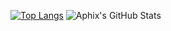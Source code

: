 <!--
**aphix-dev/aphix-dev** is a ✨ _special_ ✨ repository because its `README.md` (this file) appears on your GitHub profile.

- 🔭 I’m currently working on ...
- 🌱 I’m currently learning ...
- 👯 I’m looking to collaborate on ...
- 🤔 I’m looking for help with ...
- 💬 Ask me about ...
- 📫 How to reach me: ...
- 😄 Pronouns: ...
- ⚡ Fun fact: ...
-->

[![Top Langs](https://github-readme-stats.vercel.app/api/top-langs/?username=aphix-dev&theme=radical&langs_count=10)](https://github.com/aphix-dev/github-readme-stats)
![Aphix's GitHub Stats](https://github-readme-stats.vercel.app/api?username=aphix-dev&hide=contribs,prs&theme=radical)
